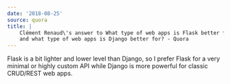 ```yaml
---
date: '2018-08-25'
source: quora
title: |
    Clément Renaud\'s answer to What type of web apps is Flask better for,
    and what type of web apps is Django better for? - Quora
---
```


Flask is a bit lighter and lower level than Django, so I prefer Flask
for a very minimal or highly custom API while Django is more powerful
for classic CRUD/REST web apps.
